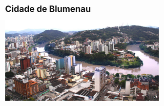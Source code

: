 # Cidade de Blumenau

![Vista da cidade de Blumenau](imagens/blumenau.jpg "Vista da cidade de Blumenau")
